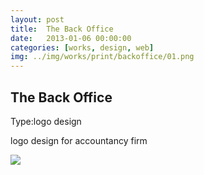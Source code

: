 ```yaml
---
layout: post
title:  The Back Office
date:   2013-01-06 00:00:00
categories: [works, design, web]
img: ../img/works/print/backoffice/01.png
---
```

<h2>The Back Office</h2>
<div><label>Type:</label><span>logo design</span></div>
<div><p>logo design for accountancy firm</p></div>
<img src="/img/works/print/backoffice/01.png">